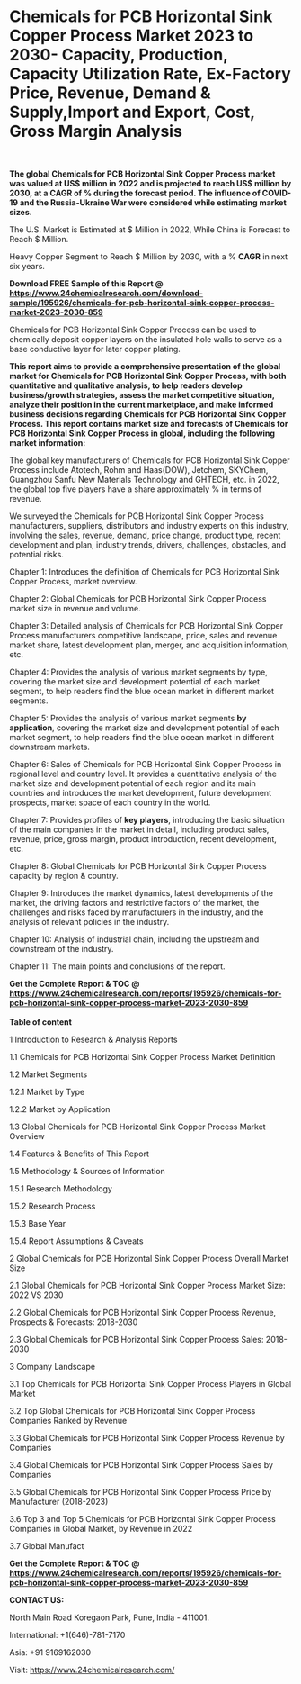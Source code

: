 <h1>Chemicals for PCB Horizontal Sink Copper Process Market 2023 to 2030- Capacity, Production, Capacity Utilization Rate, Ex-Factory Price, Revenue, Demand & Supply,Import and Export, Cost, Gross Margin Analysis</h1><br/><p><strong>The global Chemicals for PCB Horizontal Sink Copper Process market was valued at US$ million in 2022 and is projected to reach US$ million by 2030, at a <strong>CAGR</strong> of % during the forecast period. The influence of COVID-19 and the Russia-Ukraine War were considered while estimating market sizes.</strong></p><p>The U.S. Market is Estimated at $ Million in 2022, While China is Forecast to Reach $ Million.</p><p>Heavy Copper Segment to Reach $ Million by 2030, with a % <strong>CAGR</strong> in next six years.</p><div><b>Download FREE Sample of this Report @ <a href="https://www.24chemicalresearch.com/download-sample/195926/chemicals-for-pcb-horizontal-sink-copper-process-market-2023-2030-859">https://www.24chemicalresearch.com/download-sample/195926/chemicals-for-pcb-horizontal-sink-copper-process-market-2023-2030-859</a></b></div><p>Chemicals for PCB Horizontal Sink Copper Process can be used to chemically deposit copper layers on the insulated hole walls to serve as a base conductive layer for later copper plating.</p><p><strong>This report aims to provide a comprehensive presentation of the global market for Chemicals for PCB Horizontal Sink Copper Process, with both quantitative and qualitative analysis, to help readers develop business/growth strategies, assess the market competitive situation, analyze their position in the current marketplace, and make informed business decisions regarding Chemicals for PCB Horizontal Sink Copper Process. This report contains market size and forecasts of Chemicals for PCB Horizontal Sink Copper Process in global, including the following market information:</strong></p><p>The global key manufacturers of Chemicals for PCB Horizontal Sink Copper Process include Atotech, Rohm and Haas(DOW), Jetchem, SKYChem, Guangzhou Sanfu New Materials Technology and GHTECH, etc. in 2022, the global top five players have a share approximately % in terms of revenue.</p><p>We surveyed the Chemicals for PCB Horizontal Sink Copper Process manufacturers, suppliers, distributors and industry experts on this industry, involving the sales, revenue, demand, price change, product type, recent development and plan, industry trends, drivers, challenges, obstacles, and potential risks.</p><p>Chapter 1: Introduces the definition of Chemicals for PCB Horizontal Sink Copper Process, market overview.</p><p>Chapter 2: Global Chemicals for PCB Horizontal Sink Copper Process market size in revenue and volume.</p><p>Chapter 3: Detailed analysis of Chemicals for PCB Horizontal Sink Copper Process manufacturers competitive landscape, price, sales and revenue market share, latest development plan, merger, and acquisition information, etc.</p><p>Chapter 4: Provides the analysis of various market segments by type, covering the market size and development potential of each market segment, to help readers find the blue ocean market in different market segments.</p><p>Chapter 5: Provides the analysis of various market segments <strong>by application</strong>, covering the market size and development potential of each market segment, to help readers find the blue ocean market in different downstream markets.</p><p>Chapter 6: Sales of Chemicals for PCB Horizontal Sink Copper Process in regional level and country level. It provides a quantitative analysis of the market size and development potential of each region and its main countries and introduces the market development, future development prospects, market space of each country in the world.</p><p>Chapter 7: Provides profiles of <strong>key players</strong>, introducing the basic situation of the main companies in the market in detail, including product sales, revenue, price, gross margin, product introduction, recent development, etc.</p><p>Chapter 8: Global Chemicals for PCB Horizontal Sink Copper Process capacity by region & country.</p><p>Chapter 9: Introduces the market dynamics, latest developments of the market, the driving factors and restrictive factors of the market, the challenges and risks faced by manufacturers in the industry, and the analysis of relevant policies in the industry.</p><p>Chapter 10: Analysis of industrial chain, including the upstream and downstream of the industry.</p><p>Chapter 11: The main points and conclusions of the report.</p><div><b>Get the Complete Report & TOC @ <a href="https://www.24chemicalresearch.com/reports/195926/chemicals-for-pcb-horizontal-sink-copper-process-market-2023-2030-859">https://www.24chemicalresearch.com/reports/195926/chemicals-for-pcb-horizontal-sink-copper-process-market-2023-2030-859</a></b></div><br><b>Table of content</b><p>1 Introduction to Research & Analysis Reports<br />
 
  1.1 Chemicals for PCB Horizontal Sink Copper Process Market Definition<br />
 
  1.2 Market Segments<br />
 
  1.2.1 Market by Type<br />
 
  1.2.2 Market by Application<br />
 
  1.3 Global Chemicals for PCB Horizontal Sink Copper Process Market Overview<br />
 
  1.4 Features & Benefits of This Report<br />
 
  1.5 Methodology & Sources of Information<br />
 
  1.5.1 Research Methodology<br />
 
  1.5.2 Research Process<br />
 
  1.5.3 Base Year<br />
 
  1.5.4 Report Assumptions & Caveats<br />
 
 2 Global Chemicals for PCB Horizontal Sink Copper Process Overall Market Size<br />
 
  2.1 Global Chemicals for PCB Horizontal Sink Copper Process Market Size: 2022 VS 2030<br />
 
  2.2 Global Chemicals for PCB Horizontal Sink Copper Process Revenue, Prospects & Forecasts: 2018-2030<br />
 
  2.3 Global Chemicals for PCB Horizontal Sink Copper Process Sales: 2018-2030<br />
 
 3 Company Landscape<br />
 
  3.1 Top Chemicals for PCB Horizontal Sink Copper Process Players in Global Market<br />
 
  3.2 Top Global Chemicals for PCB Horizontal Sink Copper Process Companies Ranked by Revenue<br />
 
  3.3 Global Chemicals for PCB Horizontal Sink Copper Process Revenue by Companies<br />
 
  3.4 Global Chemicals for PCB Horizontal Sink Copper Process Sales by Companies<br />
 
  3.5 Global Chemicals for PCB Horizontal Sink Copper Process Price by Manufacturer (2018-2023)<br />
 
  3.6 Top 3 and Top 5 Chemicals for PCB Horizontal Sink Copper Process Companies in Global Market, by Revenue in 2022<br />
 
  3.7 Global Manufact<br><div><b>Get the Complete Report & TOC @ <a href="https://www.24chemicalresearch.com/reports/195926/chemicals-for-pcb-horizontal-sink-copper-process-market-2023-2030-859">https://www.24chemicalresearch.com/reports/195926/chemicals-for-pcb-horizontal-sink-copper-process-market-2023-2030-859</a></b></div></p>
 
 <b>CONTACT US:</b><br>
 
 North Main Road Koregaon Park, Pune, India - 411001.<br/>
 
 International: +1(646)-781-7170<br/>
 
 Asia: +91 9169162030<br/>
 
 Visit: <a href="https://www.24chemicalresearch.com/">https://www.24chemicalresearch.com/</a>
 
 <br>